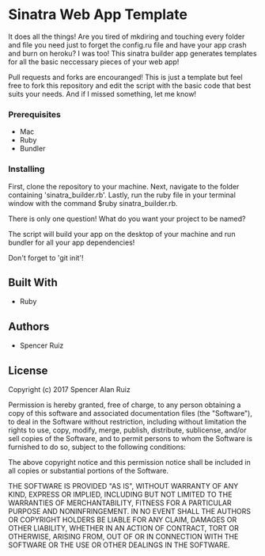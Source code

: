 # Sinatra Web App Template

It does all the things! Are you tired of mkdiring and touching every folder and file you need just to forget the config.ru file and have your app crash and burn on heroku? I was too! This sinatra builder app generates templates for all the basic neccessary pieces of your web app!

Pull requests and forks are encouranged! This is just a template but feel free to fork this repository and edit the script with the basic code that best suits your needs. And if I missed something, let me know! 

### Prerequisites

* Mac
* Ruby 
* Bundler

### Installing

First, clone the repository to your machine. Next, navigate to the folder containing 'sinatra_builder.rb'. Lastly, run the ruby file in your terminal window with the command $ruby sinatra_builder.rb.

There is only one question! What do you want your project to be named?

The script will build your app on the desktop of your machine and run bundler for all your app dependencies!

Don't forget to 'git init'!

## Built With

* Ruby
 
## Authors

* Spencer Ruiz

## License

Copyright (c) 2017 Spencer Alan Ruiz

Permission is hereby granted, free of charge, to any person obtaining a copy
of this software and associated documentation files (the "Software"), to deal
in the Software without restriction, including without limitation the rights
to use, copy, modify, merge, publish, distribute, sublicense, and/or sell
copies of the Software, and to permit persons to whom the Software is
furnished to do so, subject to the following conditions:

The above copyright notice and this permission notice shall be included in all
copies or substantial portions of the Software.

THE SOFTWARE IS PROVIDED "AS IS", WITHOUT WARRANTY OF ANY KIND, EXPRESS OR
IMPLIED, INCLUDING BUT NOT LIMITED TO THE WARRANTIES OF MERCHANTABILITY,
FITNESS FOR A PARTICULAR PURPOSE AND NONINFRINGEMENT. IN NO EVENT SHALL THE
AUTHORS OR COPYRIGHT HOLDERS BE LIABLE FOR ANY CLAIM, DAMAGES OR OTHER
LIABILITY, WHETHER IN AN ACTION OF CONTRACT, TORT OR OTHERWISE, ARISING FROM,
OUT OF OR IN CONNECTION WITH THE SOFTWARE OR THE USE OR OTHER DEALINGS IN THE
SOFTWARE.